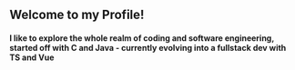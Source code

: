 ## Welcome to my Profile!

#### I like to explore the whole realm of coding and software engineering, started off with C and Java - currently evolving into a fullstack dev with TS and Vue


